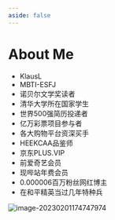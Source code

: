 ```yaml
---
aside: false
---
```

<script setup>
import { VPTeamMembers } from 'vitepress/theme'
import AboutMe from '../components/AboutMe.vue'

const members = [
  {
    avatar: 'https://ulooklikeamovie.oss-cn-beijing.aliyuncs.com/img/me.jpg',
    name: 'Klaus Lau',
    title: 'Creator',
    links: [
      { icon: 'github', link: 'https://github.com/beierzhijin?tab=repositories' },
      {
        icon: {
          svg: '<svg t="1661355305236" class="icon" viewBox="0 0 1024 1024" version="1.1" xmlns="http://www.w3.org/2000/svg" p-id="4975" width="200" height="200"><path d="M512 1024C229.230021 1024 0 794.769979 0 512S229.230021 0 512 0s512 229.230021 512 512-229.230021 512-512 512z m304.000268-438.26556c0-84.342608-84.233124-153.023597-178.992838-153.023597-100.396008 0-179.233275 68.68099-179.233275 153.023597 0 84.558356 78.837266 152.99891 179.232201 152.99891 21.002734 0 42.24483-5.363656 63.232537-10.486876l57.861367 31.75366-15.832285-52.778935c42.216922-31.766541 73.732294-74.045719 73.732293-121.486759z m-237.133283-26.401811c-10.475069 0-20.975899-10.499757-20.975899-21.038155 0-10.475069 10.50083-21.000587 20.975899-21.000587 15.884881 0 26.397518 10.525518 26.397518 21.000587 0 10.538398-10.512637 21.038155-26.397518 21.038155z m116.014692 0c-10.48795 0-20.963019-10.499757-20.963019-21.038155 0-10.475069 10.475069-21.000587 20.963019-21.000587 15.858046 0 26.371757 10.525518 26.371757 21.000587 0 10.538398-10.765954 21.038155-26.37283 21.038155z m-75.265073-145.263094c6.901803 0 13.831514 0.481945 20.722583 1.191446-18.569392-86.866113-111.265006-151.260042-217.120202-151.260042-118.217258 0-215.219254 80.63839-215.219253 183.229451 0 59.183765 32.186231 107.842013 86.044981 145.555052l-21.444965 64.876948 75.303715-37.916981c26.928839 5.238071 48.614239 10.741266 75.315522 10.741266 6.663514 0 13.363522-0.240436 20.039916-0.925249-4.294574-14.34244-6.676394-29.572562-6.676394-45.107522-0.012881-94.030893 80.80047-170.384369 183.033023-170.384369zM503.767212 355.609224c16.200453 0 26.915958 10.741266 26.915958 26.972847 0 16.206893-10.728386 26.947086-26.917032 26.947086-16.213333 0-32.400906-10.740193-32.400905-26.947086 0.240436-16.244461 16.416201-26.97392 32.400905-26.97392z m-150.620311 53.894172c-16.213333 0-32.400906-10.727312-32.400905-26.947086 0-16.231581 16.200453-26.959966 32.400905-26.959966 16.226214 0 26.9546 10.741266 26.9546 26.959966-0.011807 15.991145-10.728386 26.948159-26.9546 26.94816z" fill="#07C160" p-id="4976"></path></svg>'
        },
        link: '/developer-guide/guide/connect-me'
      }
    ]
  }
]
</script>

# About Me

<VPTeamMembers size="small" :members="members" />

- KlausL
- MBTI-ESFJ
- 诺贝尔文学奖读者
- 清华大学所在国家学生
- 世界500强简历投递者
- 亿万彩票项目参与者
- 各大购物平台资深买手
- HEEKCAA品鉴师
- 京东PLUS.VIP
- 前爱奇艺会员
- 现哔站年费会员
- 0.000006百万粉丝网红博主
- 在和平精英当过几年特种兵

![image-20230201174747974](https://ulooklikeamovie.oss-cn-beijing.aliyuncs.com/img/image-20230201174747974.png)

<AboutMe />

<style lang="scss"></style>
